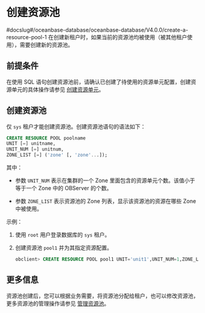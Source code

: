 # 创建资源池
#docslug#/oceanbase-database/oceanbase-database/V4.0.0/create-a-resource-pool-1
在创建新租户时，如果当前的资源池均被使用（被其他租户使用），需要创建新的资源池。

## 前提条件

在使用 SQL 语句创建资源池前，请确认已创建了待使用的资源单元配置，创建资源单元的具体操作请参见 [创建资源单元](../300.manage-resources/200.create-a-resource-unit-1.md)。

## 创建资源池

仅 `sys` 租户才能创建资源池。创建资源池语句的语法如下：

```sql
CREATE RESOURCE POOL poolname
UNIT [=] unitname,
UNIT_NUM [=] unitnum,
ZONE_LIST [=] ('zone' [, 'zone'...]);
```

其中：

* 参数 `UNIT_NUM` 表示在集群的一个 Zone 里面包含的资源单元个数。该值小于等于一个 Zone 中的 OBServer 的个数。

* 参数 `ZONE_LIST` 表示资源池的 Zone 列表，显示该资源池的资源在哪些 Zone 中被使用。

示例：

1. 使用 `root` 用户登录数据库的 `sys` 租户。

2. 创建资源池 `pool1` 并为其指定资源配置。

   ```sql
   obclient> CREATE RESOURCE POOL pool1 UNIT='unit1',UNIT_NUM=1,ZONE_LIST=('zone1','zone2','zone3');
   ```

## 更多信息

资源池创建后，您可以根据业务需要，将资源池分配给租户，也可以修改资源池，更多资源池的管理操作请参见 [管理资源池](500.manage-resource-pools-1/200.assign-a-resource-pool-to-a-tenant.md)。
